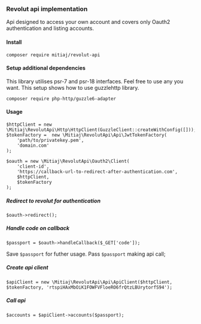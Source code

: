 ### Revolut api implementation

Api designed to access your own account and covers only Oauth2 authentication and listing accounts.

#### Install

```
composer require mitiaj/revolut-api
```

#### Setup additional dependencies
This library utilises psr-7 and psr-18 interfaces. Feel free to use any you want. This setup shows how to use guzzlehttp library.

```
composer require php-http/guzzle6-adapter
```

#### Usage

```
$httpClient = new \Mitiaj\RevolutApi\Http\HttpClient(GuzzleClient::createWithConfig([]));
$tokenFactory =  new \Mitiaj\RevolutApi\Api\JwtTokenFactory(
    'path/to/privatekey.pem',
    'domain.com'
);

$oauth = new \Mitiaj\RevolutApi\Oauth2\Client(
    'client-id',
    'https://callback-url-to-redirect-after-authentication.com',
    $httpClient,
    $tokenFactory
);
```

##### Redirect to revolut for authentication
```
$oauth->redirect();
```

##### Handle code on callback
```
$passport = $oauth->handleCallback($_GET['code']);
```

Save `$passport` for futher usage. Pass `$passport` making api call;

##### Create api client
```
$apiClient = new \Mitiaj\RevolutApi\Api\ApiClient($httpClient, $tokenFactory, 'rtspiHAxMbOiK1FOWFVFloeRO6frQtzLBUrytorfS94');
```

##### Call api
```
$accounts = $apiClient->accounts($passport);
```